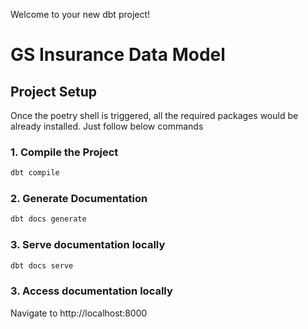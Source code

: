 Welcome to your new dbt project!

# GS Insurance Data Model

## Project Setup
Once the poetry shell is triggered, all the required packages would be already installed. Just follow below commands

### 1. Compile the Project
```bash
dbt compile
```

### 2. Generate Documentation
```bash
dbt docs generate
```

### 3. Serve documentation locally

```bash
dbt docs serve
```

### 3. Access documentation locally

Navigate to http://localhost:8000 
